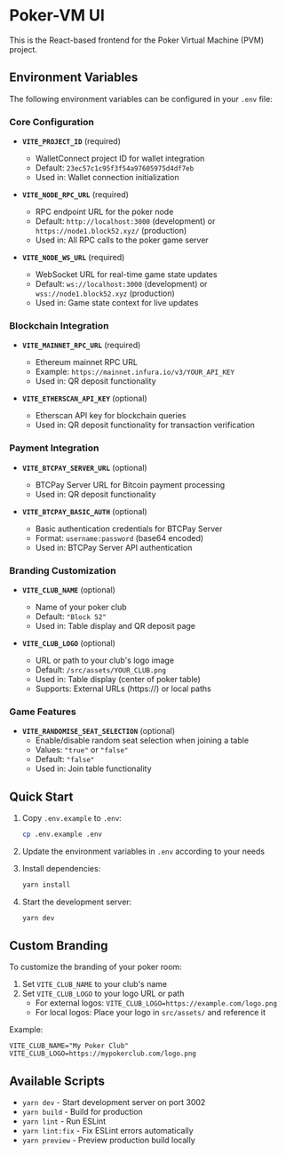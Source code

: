 # Poker-VM UI

This is the React-based frontend for the Poker Virtual Machine (PVM) project.

## Environment Variables

The following environment variables can be configured in your `.env` file:

### Core Configuration

- **`VITE_PROJECT_ID`** (required)
  - WalletConnect project ID for wallet integration
  - Default: `23ec57c1c95f3f54a97605975d4df7eb`
  - Used in: Wallet connection initialization

- **`VITE_NODE_RPC_URL`** (required)
  - RPC endpoint URL for the poker node
  - Default: `http://localhost:3000` (development) or `https://node1.block52.xyz/` (production)
  - Used in: All RPC calls to the poker game server

- **`VITE_NODE_WS_URL`** (required)
  - WebSocket URL for real-time game state updates
  - Default: `ws://localhost:3000` (development) or `wss://node1.block52.xyz` (production)
  - Used in: Game state context for live updates

### Blockchain Integration

- **`VITE_MAINNET_RPC_URL`** (required)
  - Ethereum mainnet RPC URL
  - Example: `https://mainnet.infura.io/v3/YOUR_API_KEY`
  - Used in: QR deposit functionality

- **`VITE_ETHERSCAN_API_KEY`** (optional)
  - Etherscan API key for blockchain queries
  - Used in: QR deposit functionality for transaction verification

### Payment Integration

- **`VITE_BTCPAY_SERVER_URL`** (optional)
  - BTCPay Server URL for Bitcoin payment processing
  - Used in: QR deposit functionality

- **`VITE_BTCPAY_BASIC_AUTH`** (optional)
  - Basic authentication credentials for BTCPay Server
  - Format: `username:password` (base64 encoded)
  - Used in: BTCPay Server API authentication

### Branding Customization

- **`VITE_CLUB_NAME`** (optional)
  - Name of your poker club
  - Default: `"Block 52"`
  - Used in: Table display and QR deposit page

- **`VITE_CLUB_LOGO`** (optional)
  - URL or path to your club's logo image
  - Default: `/src/assets/YOUR_CLUB.png`
  - Used in: Table display (center of poker table)
  - Supports: External URLs (https://) or local paths

### Game Features

- **`VITE_RANDOMISE_SEAT_SELECTION`** (optional)
  - Enable/disable random seat selection when joining a table
  - Values: `"true"` or `"false"`
  - Default: `"false"`
  - Used in: Join table functionality

## Quick Start

1. Copy `.env.example` to `.env`:
   ```bash
   cp .env.example .env
   ```

2. Update the environment variables in `.env` according to your needs

3. Install dependencies:
   ```bash
   yarn install
   ```

4. Start the development server:
   ```bash
   yarn dev
   ```

## Custom Branding

To customize the branding of your poker room:

1. Set `VITE_CLUB_NAME` to your club's name
2. Set `VITE_CLUB_LOGO` to your logo URL or path
   - For external logos: `VITE_CLUB_LOGO=https://example.com/logo.png`
   - For local logos: Place your logo in `src/assets/` and reference it

Example:
```env
VITE_CLUB_NAME="My Poker Club"
VITE_CLUB_LOGO=https://mypokerclub.com/logo.png
```

## Available Scripts

- `yarn dev` - Start development server on port 3002
- `yarn build` - Build for production
- `yarn lint` - Run ESLint
- `yarn lint:fix` - Fix ESLint errors automatically
- `yarn preview` - Preview production build locally